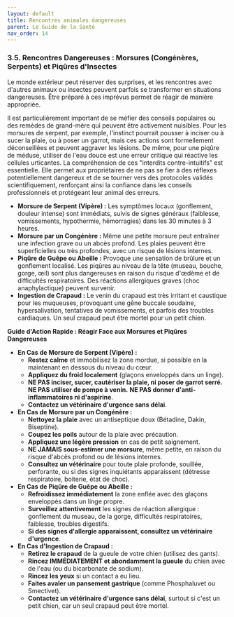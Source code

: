 ```yaml
---
layout: default
title: Rencontres animales dangereuses
parent: Le Guide de la Santé
nav_order: 14
---
```


### **3.5. Rencontres Dangereuses : Morsures (Congénères, Serpents) et Piqûres d'Insectes**

Le monde extérieur peut réserver des surprises, et les rencontres avec d'autres animaux ou insectes peuvent parfois se transformer en situations dangereuses. Être préparé à ces imprévus permet de réagir de manière appropriée.

Il est particulièrement important de se méfier des conseils populaires ou des remèdes de grand-mère qui peuvent être activement nuisibles. Pour les morsures de serpent, par exemple, l'instinct pourrait pousser à inciser ou à sucer la plaie, ou à poser un garrot, mais ces actions sont formellement déconseillées et peuvent aggraver les lésions. De même, pour une piqûre de méduse, utiliser de l'eau douce est une erreur critique qui réactive les cellules urticantes. La compréhension de ces "interdits contre-intuitifs" est essentielle. Elle permet aux propriétaires de ne pas se fier à des réflexes potentiellement dangereux et de se tourner vers des protocoles validés scientifiquement, renforçant ainsi la confiance dans les conseils professionnels et protégeant leur animal des erreurs.

*   **Morsure de Serpent (Vipère) :** Les symptômes locaux (gonflement, douleur intense) sont immédiats, suivis de signes généraux (faiblesse, vomissements, hypothermie, hémorragies) dans les 30 minutes à 3 heures.
*   **Morsure par un Congénère :** Même une petite morsure peut entraîner une infection grave ou un abcès profond. Les plaies peuvent être superficielles ou très profondes, avec un risque de lésions internes.
*   **Piqûre de Guêpe ou Abeille :** Provoque une sensation de brûlure et un gonflement localisé. Les piqûres au niveau de la tête (museau, bouche, gorge, œil) sont plus dangereuses en raison du risque d'œdème et de difficultés respiratoires. Des réactions allergiques graves (choc anaphylactique) peuvent survenir.
*   **Ingestion de Crapaud :** Le venin du crapaud est très irritant et caustique pour les muqueuses, provoquant une gêne buccale soudaine, hypersalivation, tentatives de vomissements, et parfois des troubles cardiaques. Un seul crapaud peut être mortel pour un petit chien.

**Guide d'Action Rapide : Réagir Face aux Morsures et Piqûres Dangereuses**

*   **En Cas de Morsure de Serpent (Vipère) :**
    *   **Restez calme** et immobilisez la zone mordue, si possible en la maintenant en dessous du niveau du cœur.
    *   **Appliquez du froid localement** (glaçons enveloppés dans un linge).
    *   **NE PAS inciser, sucer, cautériser la plaie, ni poser de garrot serré.** **NE PAS utiliser de pompe à venin.** **NE PAS donner d'anti-inflammatoires ni d'aspirine**.
    *   **Contactez un vétérinaire d'urgence sans délai**.
*   **En Cas de Morsure par un Congénère :**
    *   **Nettoyez la plaie** avec un antiseptique doux (Bétadine, Dakin, Biseptine).
    *   **Coupez les poils** autour de la plaie avec précaution.
    *   **Appliquez une légère pression** en cas de petit saignement.
    *   **NE JAMAIS sous-estimer une morsure**, même petite, en raison du risque d'abcès profond ou de lésions internes.
    *   **Consultez un vétérinaire** pour toute plaie profonde, souillée, perforante, ou si des signes inquiétants apparaissent (détresse respiratoire, boiterie, état de choc).
*   **En Cas de Piqûre de Guêpe ou Abeille :**
    *   **Refroidissez immédiatement** la zone enflée avec des glaçons enveloppés dans un linge propre.
    *   **Surveillez attentivement** les signes de réaction allergique : gonflement du museau, de la gorge, difficultés respiratoires, faiblesse, troubles digestifs.
    *   **Si des signes d'allergie apparaissent, consultez un vétérinaire d'urgence**.
*   **En Cas d'Ingestion de Crapaud :**
    *   **Retirez le crapaud** de la gueule de votre chien (utilisez des gants).
    *   **Rincez IMMÉDIATEMENT et abondamment la gueule** du chien avec de l'eau (ou du bicarbonate de sodium).
    *   **Rincez les yeux** si un contact a eu lieu.
    *   **Faites avaler un pansement gastrique** (comme Phosphaluvet ou Smectivet).
    *   **Contactez un vétérinaire d'urgence sans délai**, surtout si c'est un petit chien, car un seul crapaud peut être mortel. 